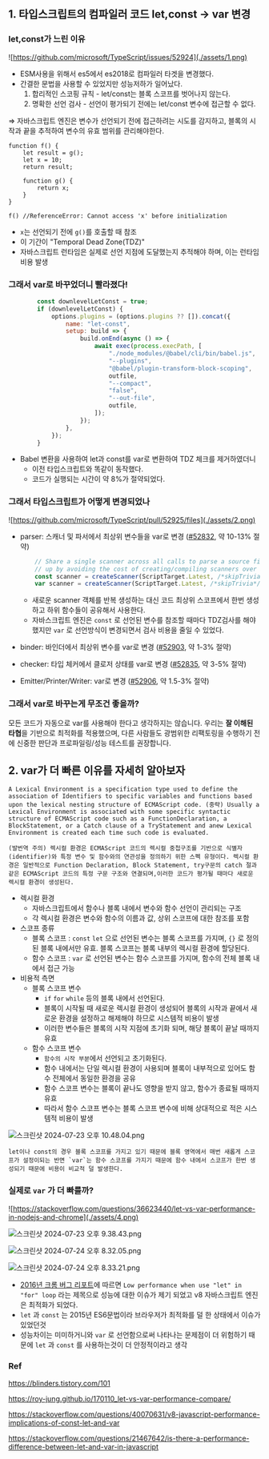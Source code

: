 ## 1. 타입스크립트의 컴파일러 코드 let,const → var 변경

### let,const가 느린 이유

![https://github.com/microsoft/TypeScript/issues/52924](./assets/1.png)

- ESM사용을 위해서 es5에서 es2018로 컴파일러 타겟을 변경했다.
- 간결한 문법을 사용할 수 있었지만 성능저하가 일어났다.
    1. 합리적인 스코핑 규칙 - let/const는 블록 스코프를 벗어나지 않는다.
    2. 명확한 선언 검사 - 선언이 평가되기 전에는 let/const 변수에 접근할 수 없다.

⇒ 자바스크립트 엔진은 변수가 선언되기 전에 접근하려는 시도를 감지하고, 블록의 시작과 끝을 추적하여 변수의 유효 범위를 관리해야한다.

```tsx
function f() {
    let result = g();
    let x = 10;
    return result;

    function g() {
        return x;
    }
}

f() //ReferenceError: Cannot access 'x' before initialization
```

- `x`는 선언되기 전에 `g()`를 호출할 때 참조
- 이 기간이 "Temporal Dead Zone(TDZ)"
- 자바스크립트 런타임은 실제로 선언 지점에 도달했는지 추적해야 하며, 이는 런타임 비용 발생

### 그래서 var로 바꾸었더니 빨라졌다!

```jsx
        const downlevelLetConst = true;
        if (downlevelLetConst) {
            options.plugins = (options.plugins ?? []).concat({
                name: "let-const",
                setup: build => {
                    build.onEnd(async () => {
                        await exec(process.execPath, [
                            "./node_modules/@babel/cli/bin/babel.js",
                            "--plugins",
                            "@babel/plugin-transform-block-scoping",
                            outfile,
                            "--compact",
                            "false",
                            "--out-file",
                            outfile,
                        ]);
                    });
                },
            });
        }
```

- Babel 변환을 사용하여 let과 const를 var로 변환하여 TDZ 체크를 제거하였더니
    - 이전 타입스크립트와 똑같이 동작했다.
    - 코드가 실행되는 시간이 약 8%가 절약되었다.

### 그래서 타입스크립트가 어떻게 변경되었나

![https://github.com/microsoft/TypeScript/pull/52925/files](./assets/2.png)

- parser: 스캐너 및 파서에서 최상위 변수들을 var로 변경 ([#52832](https://github.com/microsoft/TypeScript/pull/52832/files), 약 10-13% 절약)
    
    ```jsx
        // Share a single scanner across all calls to parse a source file.  This helps speed things
        // up by avoiding the cost of creating/compiling scanners over and over again.
        const scanner = createScanner(ScriptTarget.Latest, /*skipTrivia*/ true);
        var scanner = createScanner(ScriptTarget.Latest, /*skipTrivia*/ true);
    ```
    
    - 새로운 scanner 객체를 반복 생성하는 대신 코드 최상위 스코프에서 한번 생성하고 하위 함수들이 공유해서 사용한다.
    - 자바스크립트 엔진은 `const` 로 선언된 변수를 참조할 때마다 TDZ검사를 해야했지만 `var` 로 선언방식이 변경되면서 검사 비용을 줄일 수 있었다.
- binder:  바인더에서 최상위 변수를 var로 변경 ([#52903](https://github.com/microsoft/TypeScript/pull/52903/files), 약 1-3% 절약)
- checker: 타입 체커에서 클로저 상태를 var로 변경 ([#52835](https://github.com/microsoft/TypeScript/pull/52835), 약 3-5% 절약)
- Emitter/Printer/Writer:  var로 변경 ([#52906](https://github.com/microsoft/TypeScript/pull/52906/files), 약 1.5-3% 절약)

### 그래서  var로 바꾸는게 무조건 좋을까?

모든 코드가 자동으로 var를 사용해야 한다고 생각하지는 않습니다. 우리는 **잘 이해된 타협**을 기반으로 최적화를 적용했으며, 다른 사람들도 광범위한 리팩토링을 수행하기 전에 신중한 판단과 프로파일링/성능 테스트를 권장합니다.

## 2. var가 더 빠른 이유를 자세히 알아보자

```
A Lexical Environment is a specification type used to define the association of Identifiers to specific variables and functions based upon the lexical nesting structure of ECMAScript code. (중략) Usually a Lexical Environment is associated with some specific syntactic structure of ECMAScript code such as a FunctionDeclaration, a BlockStatement, or a Catch clause of a TryStatement and anew Lexical Environment is created each time such code is evaluated.

(발번역 주의) 렉시컬 환경은 ECMAScript 코드의 렉시컬 중첩구조를 기반으로 식별자(identifier)와 특정 변수 및 함수와의 연관성을 정의하기 위한 스펙 유형이다. 렉시컬 환경은 일반적으로 Function Declaration, Block Statement, try구문의 catch 절과 같은 ECMAScript 코드의 특정 구문 구조와 연결되며,이러한 코드가 평가될 때마다 새로운 렉시컬 환경이 생성된다.
```

- 렉시컬 환경
    - 자바스크립트에서 함수나 블록 내에서 변수와 함수 선언이 관리되는 구조
    - 각 렉시컬 환경은 변수와 함수의 이름과 값, 상위 스코프에 대한 참조를 포함
- 스코프 종류
    - 블록 스코프 :  `const` `let` 으로 선언된 변수는 블록 스코프를 가지며, `{}` 로 정의된 블록 내에서만 유효. 블록 스코프는 블록 내부의 렉시컬 환경에 할당된다.
    - 함수 스코프 : `var` 로 선언된 변수는 함수 스코프를 가지며, 함수의 전체 블록 내에서 접근 가능
- 비용적 측면
    - 블록 스코프 변수
        - `if` `for` `while` 등의 블록 내에서 선언된다.
        - 블록이 시작될 때 새로운 렉시컬 환경이 생성되어 블록의 시작과 끝에서 새로운 환경을 설정하고 해제해야 하므로 시스템적 비용이 발생
        - 이러한 변수들은 블록의 시작 지점에 초기화 되며, 해당 블록이 끝날 때까지 유효
    - 함수 스코프 변수
        - `함수의 시작 부분`에서 선언되고 초기화된다.
        - 함수 내에서는 단일 렉시컬 환경이 사용되며 블록이 내부적으로 있어도 함수 전체에서 동일한 환경을 공유
        - 함수 스코프 변수는 블록이 끝나도 영향을 받지 않고, 함수가 종료될 때까지 유효
        - 따라서 함수 스코프 변수는 블록 스코프 변수에 비해 상대적으로 적은 시스템적 비용이 발생

![스크린샷 2024-07-23 오후 10.48.04.png](./assets/3.png)

```
let이나 const의 경우 블록 스코프를 가지고 있기 때문에 블록 영역에서 매번 새롭게 스코프가 설정이되는 반면 `var`는 함수 스코프를 가지기 때문에 함수 내에서 스코프가 한번 생성되기 때문에 비용이 비교적 덜 발생한다.
```

### 실제로 `var` 가 더 빠를까?

![https://stackoverflow.com/questions/36623440/let-vs-var-performance-in-nodejs-and-chrome](./assets/4.png)

![스크린샷 2024-07-23 오후 9.38.43.png](./assets/5.png)

![스크린샷 2024-07-24 오후 8.32.05.png](./assets/6.png)

![스크린샷 2024-07-24 오후 8.33.21.png](./assets/7.png)

- [2016년 크롬 버그 리포트](https://issues.chromium.org/issues/42208116)에 따르면 `Low performance when use "let" in "for" loop` 라는 제목으로 성능에 대한 이슈가 제기 되었고  v8 자바스크립트 엔진은 최적화가 되었다.
- `let` 과 `const` 는 2015년 ES6문법이라 브라우저가 최적화를 덜 한 상태에서 이슈가 있었던것
- 성능차이는 미미하거니와 `var` 로 선언함으로써 나타나는 문제점이 더 위험하기 때문에 `let` 과 `const` 를 사용하는것이 더 안정적이라고 생각

### Ref

https://blinders.tistory.com/101

https://roy-jung.github.io/170110_let-vs-var-performance-compare/

https://stackoverflow.com/questions/40070631/v8-javascript-performance-implications-of-const-let-and-var

https://stackoverflow.com/questions/21467642/is-there-a-performance-difference-between-let-and-var-in-javascript